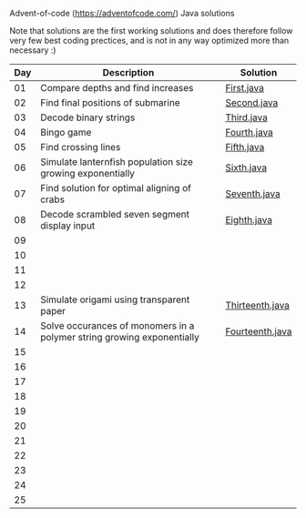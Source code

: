 Advent-of-code (https://adventofcode.com/) Java solutions

Note that solutions are the first working solutions and does therefore follow very few best coding prectices, and is not in any way optimized more than necessary :)

|Day|Description|Solution|
|---|---|---|
|01|Compare depths and find increases |[First.java](https://github.com/karloq/advent-of-code-2021/blob/master/src/First.java) |
|02|Find final positions of submarine |[Second.java](https://github.com/karloq/advent-of-code-2021/blob/master/src/Second.java) |
|03|Decode binary strings |[Third.java](https://github.com/karloq/advent-of-code-2021/blob/master/src/Third.java) |
|04|Bingo game|[Fourth.java](https://github.com/karloq/advent-of-code-2021/blob/master/src/Fourth.java) |
|05|Find crossing lines|[Fifth.java](https://github.com/karloq/advent-of-code-2021/blob/master/src/Fifth.java) |
|06|Simulate lanternfish population size growing exponentially |[Sixth.java](https://github.com/karloq/advent-of-code-2021/blob/master/src/Sixth.java) |
|07|Find solution for optimal aligning of crabs |[Seventh.java](https://github.com/karloq/advent-of-code-2021/blob/master/src/Seventh.java) | 
|08|Decode scrambled seven segment display input |[Eighth.java](https://github.com/karloq/advent-of-code-2021/blob/master/src/Eighth.java) |
|09||
|10||
|11||
|12||
|13|Simulate origami using transparent paper|[Thirteenth.java](https://github.com/karloq/advent-of-code-2021/blob/master/src/Thirteenth.java) |
|14|Solve occurances of monomers in a polymer string growing exponentially|[Fourteenth.java](https://github.com/karloq/advent-of-code-2021/blob/master/src/Fourteenth.java) |
|15||
|16||
|17||
|18||
|19||
|20||
|21||
|22||
|23||
|24||
|25||

